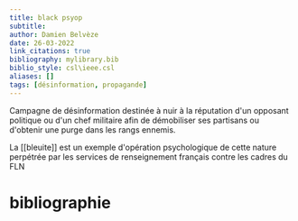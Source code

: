 ```yaml
---
title: black psyop
subtitle:
author: Damien Belvèze
date: 26-03-2022
link_citations: true
bibliography: mylibrary.bib
biblio_style: csl\ieee.csl
aliases: []
tags: [désinformation, propagande]
---
```


Campagne de désinformation destinée à nuir à la réputation d'un opposant politique ou d'un chef militaire afin de démobiliser ses partisans ou d'obtenir une purge dans les rangs ennemis. 

La [[bleuite]] est un exemple d'opération psychologique de cette nature perpétrée par les services de renseignement français contre les cadres du FLN





# bibliographie


